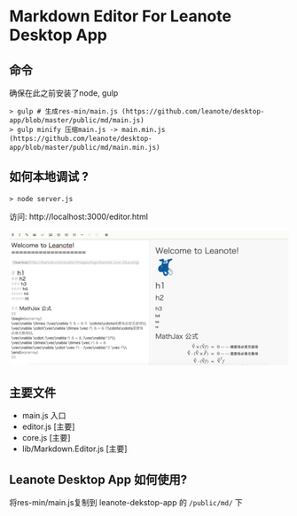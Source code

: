 # Markdown Editor For Leanote Desktop App

## 命令

确保在此之前安装了node, gulp
```
> gulp # 生成res-min/main.js (https://github.com/leanote/desktop-app/blob/master/public/md/main.js)
> gulp minify 压缩main.js -> main.min.js (https://github.com/leanote/desktop-app/blob/master/public/md/main.min.js)
```

## 如何本地调试 ?

```
> node server.js
```

访问: http://localhost:3000/editor.html

![](screenshot.png)

## 主要文件

* main.js 入口
* editor.js [主要]
* core.js [主要]
* lib/Markdown.Editor.js [主要]

## Leanote Desktop App 如何使用?
将res-min/main.js复制到 leanote-dekstop-app 的 `/public/md/` 下